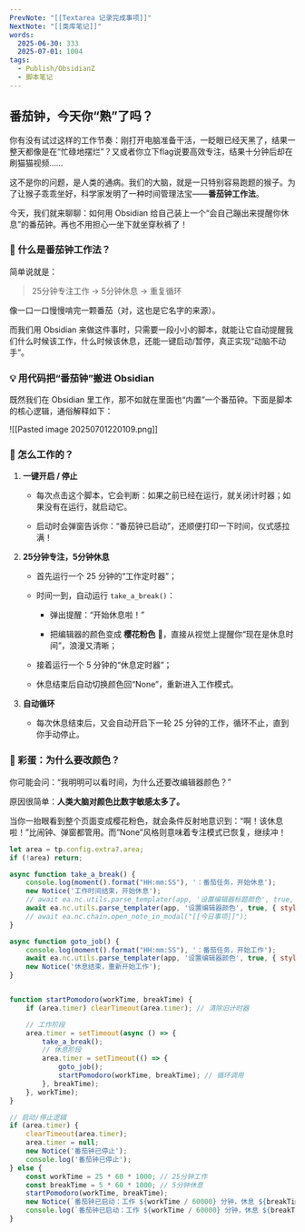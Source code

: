 ```yaml
---
PrevNote: "[[Textarea 记录完成事项]]"
NextNote: "[[类库笔记]]"
words:
  2025-06-30: 333
  2025-07-01: 1004
tags:
  - Publish/ObsidianZ
  - 脚本笔记
---
```



## 番茄钟，今天你“熟”了吗？

你有没有试过这样的工作节奏：刚打开电脑准备干活，一眨眼已经天黑了，结果一整天都像是在“忙碌地摆烂”？又或者你立下flag说要高效专注，结果十分钟后却在刷猫猫视频……

这不是你的问题，是人类的通病。我们的大脑，就是一只特别容易跑题的猴子。为了让猴子乖乖坐好，科学家发明了一种时间管理法宝——**番茄钟工作法**。

今天，我们就来聊聊：如何用 Obsidian 给自己装上一个“会自己蹦出来提醒你休息”的番茄钟。再也不用担心一坐下就坐穿秋裤了！

### 🍅 什么是番茄钟工作法？

简单说就是：

> 25分钟专注工作 → 5分钟休息 → 重复循环

像一口一口慢慢啃完一颗番茄（对，这也是它名字的来源）。

而我们用 Obsidian 来做这件事时，只需要一段小小的脚本，就能让它自动提醒我们什么时候该工作，什么时候该休息，还能一键启动/暂停，真正实现“动脑不动手”。


### 💡 用代码把“番茄钟”搬进 Obsidian


既然我们在 Obsidian 里工作，那不如就在里面也“内置”一个番茄钟。下面是脚本的核心逻辑，通俗解释如下：

![[Pasted image 20250701220109.png]]

### 🔧 怎么工作的？

1. **一键开启 / 停止**
    
    - 每次点击这个脚本，它会判断：如果之前已经在运行，就关闭计时器；如果没有在运行，就启动它。
        
    - 启动时会弹窗告诉你：“番茄钟已启动”，还顺便打印一下时间，仪式感拉满！
        
2. **25分钟专注，5分钟休息**
    
    - 首先运行一个 25 分钟的“工作定时器”；
        
    - 时间一到，自动运行 `take_a_break()`：
        
        - 弹出提醒：“开始休息啦！”
            
        - 把编辑器的颜色变成 **樱花粉色** 🌸，直接从视觉上提醒你“现在是休息时间”，浪漫又清晰；
            
    - 接着运行一个 5 分钟的“休息定时器”；
        
    - 休息结束后自动切换颜色回“None”，重新进入工作模式。
        
3. **自动循环**
    
    - 每次休息结束后，又会自动开启下一轮 25 分钟的工作，循环不止，直到你手动停止。


### 🎁 彩蛋：为什么要改颜色？

你可能会问：“我明明可以看时间，为什么还要改编辑器颜色？”

原因很简单：**人类大脑对颜色比数字敏感太多了。**

当你一抬眼看到整个页面变成樱花粉色，就会条件反射地意识到：“啊！该休息啦！”比闹钟、弹窗都管用。而“None”风格则意味着专注模式已恢复，继续冲！


```js //templater
let area = tp.config.extra?.area;
if (!area) return;

async function take_a_break() {
    console.log(moment().format("HH:mm:SS"), '：番茄任务，开始休息');
    new Notice('工作时间结束，开始休息');
    // await ea.nc.utils.parse_templater(app, '设置编辑器标题颜色', true, { style: 'random' });
    await ea.nc.utils.parse_templater(app, '设置编辑器颜色', true, { style: '樱花粉色' });
    // await ea.nc.chain.open_note_in_modal("[[今日事项]]");
}

async function goto_job() {
    console.log(moment().format("HH:mm:SS"), '：番茄任务，开始工作');
    await ea.nc.utils.parse_templater(app, '设置编辑器颜色', true, { style: 'None' });
	new Notice('休息结束，重新开始工作');
}


function startPomodoro(workTime, breakTime) {
    if (area.timer) clearTimeout(area.timer); // 清除旧计时器

    // 工作阶段
    area.timer = setTimeout(async () => {
        take_a_break();
        // 休息阶段
        area.timer = setTimeout(() => {
            goto_job();
            startPomodoro(workTime, breakTime); // 循环调用
        }, breakTime);
    }, workTime);
}

// 启动/停止逻辑
if (area.timer) {
    clearTimeout(area.timer);
    area.timer = null;
    new Notice('番茄钟已停止');
    console.log('番茄钟已停止');
} else {
    const workTime = 25 * 60 * 1000; // 25分钟工作
    const breakTime = 5 * 60 * 1000; // 5分钟休息
    startPomodoro(workTime, breakTime);
    new Notice(`番茄钟已启动：工作 ${workTime / 60000} 分钟，休息 ${breakTime / 60000} 分钟`);
    console.log(`番茄钟已启动：工作 ${workTime / 60000} 分钟，休息 ${breakTime / 60000} 分钟`);
}
```


